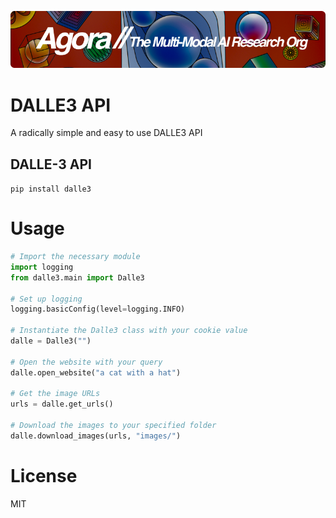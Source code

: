 [![Multi-Modality](agorabanner.png)](https://discord.gg/qUtxnK2NMf)

# DALLE3 API
A radically simple and easy to use DALLE3 API

## DALLE-3 API
`pip install dalle3`


# Usage
```python
# Import the necessary module
import logging
from dalle3.main import Dalle3

# Set up logging
logging.basicConfig(level=logging.INFO)

# Instantiate the Dalle3 class with your cookie value
dalle = Dalle3("")

# Open the website with your query
dalle.open_website("a cat with a hat")

# Get the image URLs
urls = dalle.get_urls()

# Download the images to your specified folder
dalle.download_images(urls, "images/")

```


# License
MIT



